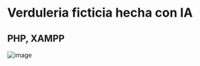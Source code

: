 # Verduleria ficticia hecha con IA
## PHP, XAMPP
![image](https://github.com/user-attachments/assets/663fc99d-9e3e-4df7-88c3-3688366b908b)
